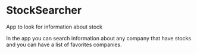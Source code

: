 # StockSearcher
App to look for information about stock

In the app you can search information about any company that have stocks and you can have a list of favorites companies.

